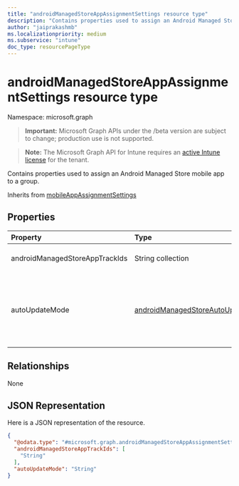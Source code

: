 ```yaml
---
title: "androidManagedStoreAppAssignmentSettings resource type"
description: "Contains properties used to assign an Android Managed Store mobile app to a group."
author: "jaiprakashmb"
ms.localizationpriority: medium
ms.subservice: "intune"
doc_type: resourcePageType
---
```


# androidManagedStoreAppAssignmentSettings resource type

Namespace: microsoft.graph
> **Important:** Microsoft Graph APIs under the /beta version are subject to change; production use is not supported.

> **Note:** The Microsoft Graph API for Intune requires an [active Intune license](https://go.microsoft.com/fwlink/?linkid=839381) for the tenant.


Contains properties used to assign an Android Managed Store mobile app to a group.


Inherits from [mobileAppAssignmentSettings](../resources/intune-shared-mobileappassignmentsettings.md)

## Properties
|Property|Type|Description|
|:---|:---|:---|
|androidManagedStoreAppTrackIds|String collection|The track IDs to enable for this app assignment.|
|autoUpdateMode|[androidManagedStoreAutoUpdateMode](../resources/intune-shared-androidmanagedstoreautoupdatemode.md)|The prioritization of automatic updates for this app assignment. Possible values are: `default`, `postponed`, `priority`, `unknownFutureValue`.|

## Relationships
None

## JSON Representation
Here is a JSON representation of the resource.
<!-- {
  "blockType": "resource",
  "@odata.type": "microsoft.graph.androidManagedStoreAppAssignmentSettings"
}
-->
``` json
{
  "@odata.type": "#microsoft.graph.androidManagedStoreAppAssignmentSettings",
  "androidManagedStoreAppTrackIds": [
    "String"
  ],
  "autoUpdateMode": "String"
}
```
